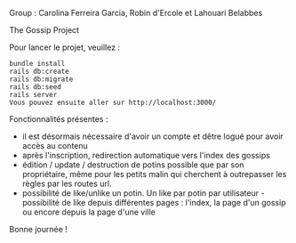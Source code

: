 Group : Carolina Ferreira Garcia, Robin d'Ercole et Lahouari Belabbes 


The Gossip Project

Pour lancer le projet, veuillez :

    bundle install
    rails db:create
    rails db:migrate
    rails db:seed
    rails server
    Vous pouvez ensuite aller sur http://localhost:3000/


Fonctionnalités présentes : 
- il est désormais nécessaire d'avoir un compte et dêtre logué pour avoir accès au contenu
- après l'inscription, redirection automatique vers l'index des gossips
- édition / update / destruction de potins possible que par son propriétaire, même pour les petits malin
qui cherchent à outrepasser les règles par les routes url. 
- possibilité de like/unlike un potin. Un like par potin par utilisateur
-possibilité de like depuis différentes pages : l'index, la page d'un gossip ou encore depuis la page d'une ville

Bonne journée ! 
